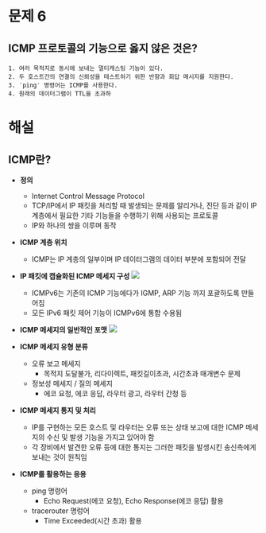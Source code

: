 # 문제 6
## ICMP 프로토콜의 기능으로 옳지 않은 것은?
	1. 여러 목적지로 동시에 보내는 멀티캐스팅 기능이 있다.
	2. 두 호스트간의 연결의 신뢰성을 테스트하기 위한 반향과 회답 메시지를 지원한다.
	3. ′ping′ 명령어는 ICMP를 사용한다.
	4. 원래의 데이터그램이 TTL을 초과하


# 해설
## ICMP란?
- **정의**
	- Internet Control Message Protocol
	- TCP/IP에서 IP 패킷을 처리할 때 발생되는 문제를 알리거나, 진단 등과 같이 IP 계층에서 필요한 기타 기능들을 수행하기 위해 사용되는 프로토콜
	- IP와 하나의 쌍을 이루며 동작

 - **ICMP 계층 위치**
	 - ICMP는 IP 계층의 일부이며 IP  데이터그램의 데이터 부분에 포함되어 전달

 - **IP 패킷에 캡슐화된 ICMP 메세지 구성**
	 ![](http://www.ktword.co.kr/img_data/94_1.JPG)
	 - ICMPv6는 기존의 ICMP 기능에다가 IGMP, ARP 기능 까지 포괄하도록 만들어짐
	 - 모든 IPv6 패킷 제어 기능이 ICMPv6에 통합 수용됨

 - **ICMP 메세지의 일반적인 포맷**
	![](http://www.ktword.co.kr/img_data/94_3.jpg)

 - **ICMP 메세지 유형 분류**
	 - 오류 보고 메세지
		 - 목적지 도달불가, 리다이렉트, 패킷길이초과, 시간초과 매개변수 문제
	 - 정보성 메세지 / 질의 메세지
		 - 에코 요청, 에코 응답, 라우터 광고, 라우터 간청 등

 - **ICMP 메세지 통지 및 처리**
	 - IP를 구현하는 모든 호스트 및 라우터는 오류 또는 상태 보고에 대한 ICMP 메세지의 수신 및 발생 기능을 가지고 있어야 함
	 - 각 장비에서 발견한 오류 등에 대한 통지는 그러한 패킷을 발생시킨 송신측에게 보내는 것이 원칙임

 - **ICMP를 활용하는 응용**
	 - ping 명령어
		 - Echo Request(에코 요청), Echo Response(에코 응답) 활용
	 - tracerouter 명렁어
		 - Time Exceeded(시간 초과) 활용


<!--stackedit_data:
eyJoaXN0b3J5IjpbMTE0NDUwMzMzOCwtMjEzMjM2NzM3OV19
-->